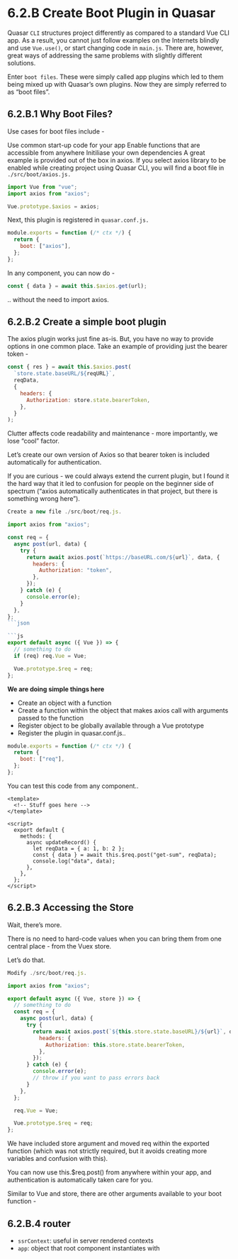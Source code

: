 # 6.2.B Create Boot Plugin in Quasar

Quasar `CLI` structures project differently as compared to a standard Vue CLI app. As a result, you cannot just follow examples on the Internets blindly and use `Vue.use()`, or start changing code in `main.js`. There are, however, great ways of addressing the same problems with slightly different solutions.

Enter `boot files`. These were simply called app plugins which led to them being mixed up with Quasar’s own plugins. Now they are simply referred to as “boot files”.

## 6.2.B.1 Why Boot Files?

Use cases for boot files include -

Use common start-up code for your app
Enable functions that are accessible from anywhere
Initiliase your own dependencies
A great example is provided out of the box in axios. If you select axios library to be enabled while creating project using Quasar CLI, you will find a boot file in `./src/boot/axios.js.`

```js
import Vue from "vue";
import axios from "axios";

Vue.prototype.$axios = axios;
```

Next, this plugin is registered in `quasar.conf.js.`

```js
module.exports = function (/* ctx */) {
  return {
    boot: ["axios"],
  };
};
```

In any component, you can now do -

```js
const { data } = await this.$axios.get(url);
```

.. without the need to import axios.

## 6.2.B.2 Create a simple boot plugin

The axios plugin works just fine as-is. But, you have no way to provide options in one common place. Take an example of providing just the bearer token -

```js
const { res } = await this.$axios.post(
  `store.state.baseURL/${reqURL}`,
  reqData,
  {
    headers: {
      Authorization: store.state.bearerToken,
    },
  }
);
```

Clutter affects code readability and maintenance - more importantly, we lose “cool” factor.

Let’s create our own version of Axios so that bearer token is included automatically for authentication.

If you are curious - we could always extend the current plugin, but I found it the hard way that it led to confusion for people on the beginner side of spectrum (“axios automatically authenticates in that project, but there is something wrong here”).

```js
Create a new file ./src/boot/req.js.

import axios from "axios";

const req = {
  async post(url, data) {
    try {
      return await axios.post(`https://baseURL.com/${url}`, data, {
        headers: {
          Authorization: "token",
        },
      });
    } catch (e) {
      console.error(e);
    }
  },
};
```json

```js
export default async ({ Vue }) => {
  // something to do
  if (req) req.Vue = Vue;

  Vue.prototype.$req = req;
};
```

**We are doing simple things here**

- Create an object with a function
- Create a function within the object that makes axios call with arguments passed to the function
- Register object to be globally available through a Vue prototype
- Register the plugin in quasar.conf.js..

```js
module.exports = function (/* ctx */) {
  return {
    boot: ["req"],
  };
};
```

You can test this code from any component..

```vue
<template>
  <!-- Stuff goes here -->
</template>

<script>
  export default {
    methods: {
      async updateRecord() {
        let reqData = { a: 1, b: 2 };
        const { data } = await this.$req.post("get-sum", reqData);
        console.log("data", data);
      },
    },
  };
</script>
```

## 6.2.B.3 Accessing the Store

Wait, there’s more.

There is no need to hard-code values when you can bring them from one central place - from the Vuex store.

Let’s do that.

```js
Modify ./src/boot/req.js.

import axios from "axios";

export default async ({ Vue, store }) => {
  // something to do
  const req = {
    async post(url, data) {
      try {
        return await axios.post(`${this.store.state.baseURL}/${url}`, data, {
          headers: {
            Authorization: this.store.state.bearerToken,
          },
        });
      } catch (e) {
        console.error(e);
        // throw if you want to pass errors back
      }
    },
  };

  req.Vue = Vue;

  Vue.prototype.$req = req;
};
```

We have included store argument and moved req within the exported function (which was not strictly required, but it avoids creating more variables and confusion with this).

You can now use this.$req.post() from anywhere within your app, and authentication is automatically taken care for you.

Similar to Vue and store, there are other arguments available to your boot function -

## 6.2.B.4 router

- `ssrContext`: useful in server rendered contexts
- `app`: object that root component instantiates with
